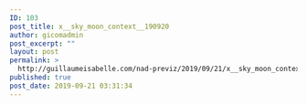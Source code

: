```yaml
---
ID: 103
post_title: x__sky_moon_context__190920
author: gicomadmin
post_excerpt: ""
layout: post
permalink: >
  http://guillaumeisabelle.com/nad-previz/2019/09/21/x__sky_moon_context__190920/
published: true
post_date: 2019-09-21 03:31:34
---
```

<!-- wp:block-lab/stc-vision-block {"vision":"A Space / Universe Ambiance you feel silence and also the greatness and vastness of space","dtdue":"191020"} /-->

<!-- wp:image {"id":104} --><figure class="wp-block-image">

<img src="http://guillaumeisabelle.com/nad-previz/wp-content/uploads/sites/19/2019/09/image-24.png" alt="" class="wp-image-104" /></figure> <!-- /wp:image -->